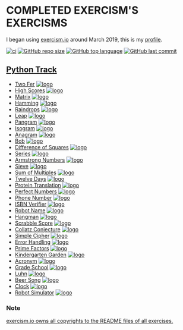 # COMPLETED EXERCISM'S EXERCISMS

I began using [exercism.io](https://exercism.io) around March 2019, this is
my [profile](https://exercism.io/profiles/ibLeDy).

[![ci](https://github.com/ibLeDy/exercism-exercisms/workflows/CI/badge.svg)](https://actions-badge.atrox.dev/ibLeDy/exercism-exercisms/goto)
[![GitHub repo size](https://img.shields.io/github/repo-size/ibLeDy/exercisms-python)](https://github.com/ibLeDy/exercisms-python)
[![GitHub top language](https://img.shields.io/github/languages/top/ibLeDy/exercisms-python)](https://github.com/ibLeDy/exercisms-python/search?l=python)
[![GitHub last commit](https://img.shields.io/github/last-commit/ibLeDy/exercisms-python)](https://github.com/ibLeDy/exercisms-python/commits/master)

## [Python Track](https://exercism.io/tracks/python)

- [Two Fer](python/two-fer/two_fer.py) [![logo]](python/two-fer)
- [High Scores](python/high-scores/high_scores.py) [![logo]](python/high-scores)
- [Matrix](python/matrix/matrix.py) [![logo]](python/matrix)
- [Hamming](python/hamming/hamming.py) [![logo]](python/hamming)
- [Raindrops](python/raindrops/raindrops.py) [![logo]](python/raindrops)
- [Leap](python/leap/leap.py) [![logo]](python/leap)
- [Pangram](python/pangram/pangram.py) [![logo]](python/pangram)
- [Isogram](python/isogram/isogram.py) [![logo]](python/isogram)
- [Anagram](python/anagram/anagram.py) [![logo]](python/anagram)
- [Bob](python/bob/bob.py) [![logo]](python/bob)
- [Difference of Squares](python/difference-of-squares/difference_of_squares.py) [![logo]](python/difference-of-squares)
- [Series](python/series/series.py) [![logo]](python/series)
- [Armstrong Numbers](python/armstrong-numbers/armstrong_numbers.py) [![logo]](python/armstrong-numbers)
- [Sieve](python/sieve/sieve.py) [![logo]](python/sieve)
- [Sum of Multiples](python/sum-of-multiples/sum_of_multiples.py) [![logo]](python/sum-of-multiples)
- [Twelve Days](python/twelve-days/twelve_days.py) [![logo]](python/twelve-days)
- [Protein Translation](python/protein-translation/protein_translation.py) [![logo]](python/protein-translation)
- [Perfect Numbers](python/perfect-numbers/perfect_numbers.py) [![logo]](python/perfect-numbers)
- [Phone Number](python/phone-number/phone_number.py) [![logo]](python/phone-number)
- [ISBN Verifier](python/isbn-verifier/isbn_verifier.py) [![logo]](python/isbn-verifier)
- [Robot Name](python/robot-name/robot_name.py) [![logo]](python/robot-name)
- [Hangman](python/hangman/hangman.py) [![logo]](python/hangman)
- [Scrabble Score](python/scrabble-score/scrabble_score.py) [![logo]](python/scrabble-score)
- [Collatz Conjecture](python/collatz-conjecture/collatz_conjecture.py) [![logo]](python/collatz-conjecture)
- [Simple Cipher](python/simple-cipher/simple_cipher.py) [![logo]](python/simple-cipher)
- [Error Handling](python/error-handling/error_handling.py) [![logo]](python/error-handling)
- [Prime Factors](python/prime-factors/prime_factors.py) [![logo]](python/prime-factors)
- [Kindergarten Garden](python/kindergarten-garden/kindergarten_garden.py) [![logo]](python/kindergarten-garden)
- [Acronym](python/acronym/acronym.py) [![logo]](python/acronym)
- [Grade School](python/grade-school/grade_school.py) [![logo]](python/grade-school)
- [Luhn](python/luhn/luhn.py) [![logo]](python/luhn)
- [Beer Song](python/beer-song/beer_song.py) [![logo]](python/beer-song)
- [Clock](python/clock/clock.py) [![logo]](python/clock)
- [Robot Simulator](python/robot-simulator/robot_simulator.py) [![logo]](python/robot-simulator)

### Note

[exercism.io owns all copyrights to the README files of all exercises.](https://github.com/exercism/python/blob/master/LICENSE)

[logo]: https://s3.us-east-2.amazonaws.com/upload-icon/uploads/icons/png/12828268421557901896-16.png "Docs Logo"
